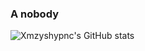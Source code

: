 ### A nobody

![Xmzyshypnc's GitHub stats](https://github-readme-stats.vercel.app/api?username=xmzyshypnc&show_icons=true&theme=dark)

<!--
**xmzyshypnc/xmzyshypnc** is a ✨ _special_ ✨ repository because its `README.md` (this file) appears on your GitHub profile.

Here are some ideas to get you started:

- 🔭 I’m currently working on ...
- 🌱 I’m currently learning ...
- 👯 I’m looking to collaborate on ...
- 🤔 I’m looking for help with ...
- 💬 Ask me about ...
- 📫 How to reach me: ...
- 😄 Pronouns: ...
- ⚡ Fun fact: ...
-->
